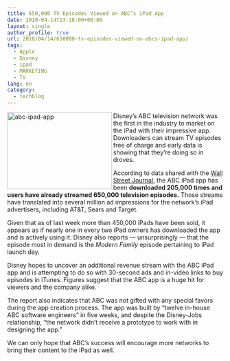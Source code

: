 ```yaml
---
title: 650,000 TV Episodes Viewed on ABC’s iPad App
date: 2010-04-14T23:18:00+00:00
layout: single
author_profile: true
url: 2010/04/14/650000-tv-episodes-viewed-on-abcs-ipad-app/
tags:
  - Apple
  - Disney
  - ipad
  - MARKETING
  - TV
lang: en
category: 
  - techblog
---
```

[<img title="abc-ipad-app" border="0" alt="abc-ipad-app" align="left" src="http://lh4.ggpht.com/_vaUVXcmC3OI/S8ZGLhTjd-I/AAAAAAAAB9g/HiglodUf-Nk/abc-ipad-app_thumb%5B1%5D.jpg?imgmax=800" width="244" height="179" />](http://lh4.ggpht.com/_vaUVXcmC3OI/S8ZGJkmTy0I/AAAAAAAAB9c/FR1mlCFYlSU/s1600-h/abc-ipad-app%5B3%5D.jpg) Disney’s ABC television network was the first in the industry to market on the iPad with their impressive app. Downloaders can stream TV episodes free of charge and early data is showing that they’re doing so in droves. 

According to data shared with the [Wall Street Journal](http://blogs.wsj.com/digits/2010/04/13/abc-sees-success-in-ipad-app/), the ABC iPad app has been **downloaded 205,000 times and users have already streamed 650,000 television episodes.** Those streams have translated into several million ad impressions for the network’s iPad advertisers, including AT&T, Sears and Target. 

Given that as of last week more than 450,000 iPads have been sold, it appears as if nearly one in every two iPad owners has downloaded the app and is actively using it. Disney also reports — unsurprisingly — that the episode most in demand is the _Modern Family_ episode pertaining to iPad launch day. 

Disney hopes to uncover an additional revenue stream with the ABC iPad app and is attempting to do so with 30-second ads and in-video links to buy episodes in iTunes. Figures suggest that the ABC app is a huge hit for viewers and the company alike. 

The report also indicates that ABC was not gifted with any special favors during the app creation process. The app was built by “twelve in-house ABC software engineers” in five weeks, and despite the Disney-Jobs relationship, “the network didn’t receive a prototype to work with in designing the app.” 

We can only hope that ABC’s success will encourage more networks to bring their content to the iPad as well.